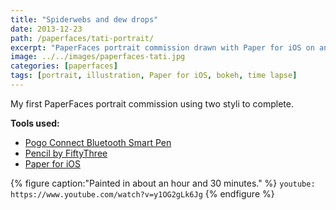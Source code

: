 ```yaml
---
title: "Spiderwebs and dew drops"
date: 2013-12-23
path: /paperfaces/tati-portrait/
excerpt: "PaperFaces portrait commission drawn with Paper for iOS on an iPad."
image: ../../images/paperfaces-tati.jpg
categories: [paperfaces]
tags: [portrait, illustration, Paper for iOS, bokeh, time lapse]
---
```


My first PaperFaces portrait commission using two styli to complete.

**Tools used:**

- [Pogo Connect Bluetooth Smart Pen](https://www.amazon.com/gp/product/B009K448L4/ref=as_li_ss_tl?ie=UTF8&camp=1789&creative=390957&creativeASIN=B009K448L4&linkCode=as2&tag=mademist-20)
- [Pencil by FiftyThree](https://www.amazon.com/FiftyThree-Digital-Stylus-Pencil-iPhone/dp/B01JJBUYR4/ref=as_li_ss_tl?keywords=pencil+53&qid=1550586265&s=gateway&sr=8-3&linkCode=ll1&tag=mademist-20&linkId=0134793cb840affff60f2e45a7f64678&language=en_US)
- [Paper for iOS](https://paper.bywetransfer.com/)

{% figure caption:"Painted in about an hour and 30 minutes." %}
`youtube: https://www.youtube.com/watch?v=y1OG2gLk6Jg`
{% endfigure %}
